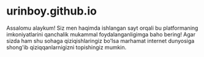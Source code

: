 # urinboy.github.io
Assalomu alaykum!
Siz men haqimda ishlangan sayt orqali bu platformaning imkoniyatlarini
qanchalik mukammal foydalanganligimga baho bering!
Agar sizda ham shu sohaga qiziqishlaringiz bo'lsa marhamat internet 
dunyosiga shong'ib qiziqqanlarnigizni topishingiz mumkin.
